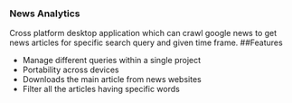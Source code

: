 ### News Analytics

Cross platform desktop application which can crawl google news to get news articles for specific search query and given time frame.
##Features
- Manage different queries within a single project
- Portability across devices
- Downloads the main article from news websites
- Filter all the articles having specific words

